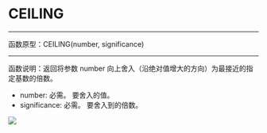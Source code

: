 # CEILING
*****
函数原型：CEILING(number, significance)
*****
函数说明：返回将参数 number 向上舍入（沿绝对值增大的方向）为最接近的指定基数的倍数。

* number: 必需。 要舍入的值。
* significance: 必需。 要舍入到的倍数。

![](http://docfiles.baibaoyun.com/FhnOsz04Dn1HRxkplp5fAErKU-Od)




